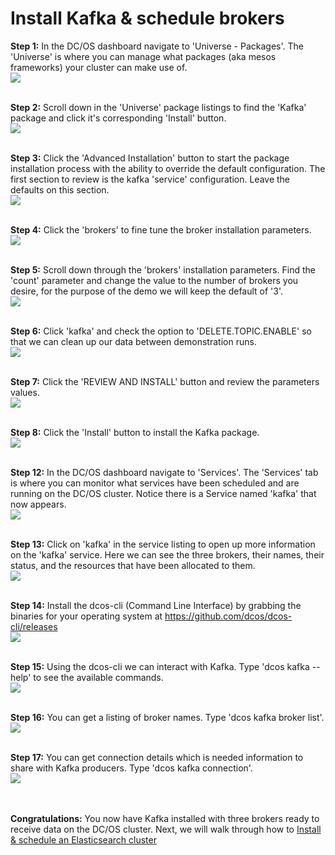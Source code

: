 # Install Kafka & schedule brokers

<b>Step 1:</b> In the DC/OS dashboard navigate to 'Universe - Packages'.  The 'Universe' is where you can manage what packages (aka mesos frameworks) your cluster can make use of.<br>
<img src="01.png"/>

<br><b>Step 2:</b> Scroll down in the 'Universe' package listings to find the 'Kafka' package and click it's corresponding 'Install' button.<br>
<img src="02.png"/>

<br><b>Step 3:</b> Click the 'Advanced Installation' button to start the package installation process with the ability to override the default configuration.  The first section to review is the kafka 'service' configuration. Leave the defaults on this section.<br>
<img src="03.png"/>

<br><b>Step 4:</b> Click the 'brokers' to fine tune the broker installation parameters.<br>
<img src="04.png"/>

<br><b>Step 5:</b> Scroll down through the 'brokers' installation parameters.  Find the 'count' parameter and change the value to the number of brokers you desire, for the purpose of the demo we will keep the default of '3'.<br>
<img src="05.png"/>

<br><b>Step 6:</b> Click 'kafka' and check the option to 'DELETE.TOPIC.ENABLE' so that we can clean up our data between demonstration runs.<br>
<img src="06.png"/>

<br><b>Step 7:</b> Click the 'REVIEW AND INSTALL' button and review the parameters values.<br>
<img src="7.png"/>

<br><b>Step 8:</b> Click the 'Install' button to install the Kafka package.<br>
<img src="08.png"/>



<br><b>Step 12:</b> In the DC/OS dashboard navigate to 'Services'.  The 'Services' tab is where you can monitor what services have been scheduled and are running on the DC/OS cluster.  Notice there is a Service named 'kafka' that now appears.<br>
<img src="12.png"/>

<br><b>Step 13:</b> Click on 'kafka' in the service listing to open up more information on the 'kafka' service.  Here we can see the three brokers, their names, their status, and the resources that have been allocated to them.<br>
<img src="13.png"/>

<br><b>Step 14:</b> Install the dcos-cli (Command Line Interface) by grabbing the binaries for your operating system at <a href="https://github.com/dcos/dcos-cli/releases">https://github.com/dcos/dcos-cli/releases</a><br>
<img src="14.png"/>

<br><b>Step 15:</b> Using the dcos-cli we can interact with Kafka.  Type 'dcos kafka --help' to see the available commands.<br>
<img src="15.png"/>

<br><b>Step 16:</b> You can get a listing of broker names.  Type 'dcos kafka broker list'.<br>
<img src="16.png"/>

<br><b>Step 17:</b> You can get connection details which is needed information to share with Kafka producers.  Type 'dcos kafka connection'.<br>
<img src="17.png"/>

<br><br><b>Congratulations:</b> You now have Kafka installed with three brokers ready to receive data on the DC/OS cluster.  Next, we will walk through how to <a href="../docs/es-setup.md">Install & schedule an Elasticsearch cluster</a>
